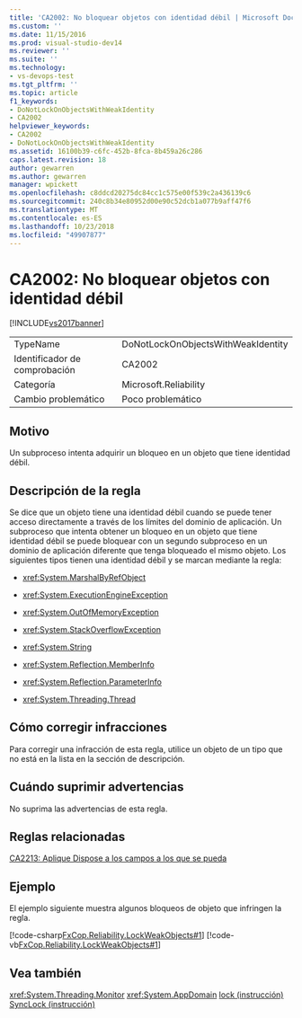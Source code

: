 ```yaml
---
title: 'CA2002: No bloquear objetos con identidad débil | Microsoft Docs'
ms.custom: ''
ms.date: 11/15/2016
ms.prod: visual-studio-dev14
ms.reviewer: ''
ms.suite: ''
ms.technology:
- vs-devops-test
ms.tgt_pltfrm: ''
ms.topic: article
f1_keywords:
- DoNotLockOnObjectsWithWeakIdentity
- CA2002
helpviewer_keywords:
- CA2002
- DoNotLockOnObjectsWithWeakIdentity
ms.assetid: 16100b39-c6fc-452b-8fca-8b459a26c286
caps.latest.revision: 18
author: gewarren
ms.author: gewarren
manager: wpickett
ms.openlocfilehash: c8ddcd20275dc84cc1c575e00f539c2a436139c6
ms.sourcegitcommit: 240c8b34e80952d00e90c52dcb1a077b9aff47f6
ms.translationtype: MT
ms.contentlocale: es-ES
ms.lasthandoff: 10/23/2018
ms.locfileid: "49907877"
---
```

# <a name="ca2002-do-not-lock-on-objects-with-weak-identity"></a>CA2002: No bloquear objetos con identidad débil
[!INCLUDE[vs2017banner](../includes/vs2017banner.md)]

|||
|-|-|
|TypeName|DoNotLockOnObjectsWithWeakIdentity|
|Identificador de comprobación|CA2002|
|Categoría|Microsoft.Reliability|
|Cambio problemático|Poco problemático|

## <a name="cause"></a>Motivo
 Un subproceso intenta adquirir un bloqueo en un objeto que tiene identidad débil.

## <a name="rule-description"></a>Descripción de la regla
 Se dice que un objeto tiene una identidad débil cuando se puede tener acceso directamente a través de los límites del dominio de aplicación. Un subproceso que intenta obtener un bloqueo en un objeto que tiene identidad débil se puede bloquear con un segundo subproceso en un dominio de aplicación diferente que tenga bloqueado el mismo objeto. Los siguientes tipos tienen una identidad débil y se marcan mediante la regla:

-   <xref:System.MarshalByRefObject>

-   <xref:System.ExecutionEngineException>

-   <xref:System.OutOfMemoryException>

-   <xref:System.StackOverflowException>

-   <xref:System.String>

-   <xref:System.Reflection.MemberInfo>

-   <xref:System.Reflection.ParameterInfo>

-   <xref:System.Threading.Thread>

## <a name="how-to-fix-violations"></a>Cómo corregir infracciones
 Para corregir una infracción de esta regla, utilice un objeto de un tipo que no está en la lista en la sección de descripción.

## <a name="when-to-suppress-warnings"></a>Cuándo suprimir advertencias
 No suprima las advertencias de esta regla.

## <a name="related-rules"></a>Reglas relacionadas
 [CA2213: Aplique Dispose a los campos a los que se pueda](../code-quality/ca2213-disposable-fields-should-be-disposed.md)

## <a name="example"></a>Ejemplo
 El ejemplo siguiente muestra algunos bloqueos de objeto que infringen la regla.

 [!code-csharp[FxCop.Reliability.LockWeakObjects#1](../snippets/csharp/VS_Snippets_CodeAnalysis/FxCop.Reliability.LockWeakObjects/cs/FxCop.Reliability.LockWeakObjects.cs#1)]
 [!code-vb[FxCop.Reliability.LockWeakObjects#1](../snippets/visualbasic/VS_Snippets_CodeAnalysis/FxCop.Reliability.LockWeakObjects/vb/FxCop.Reliability.LockWeakObjects.vb#1)]

## <a name="see-also"></a>Vea también
 <xref:System.Threading.Monitor> <xref:System.AppDomain>
 [lock (instrucción)](http://msdn.microsoft.com/library/656da1a4-707e-4ef6-9c6e-6d13b646af42) [SyncLock (instrucción)](http://msdn.microsoft.com/library/14501703-298f-4d43-b139-c4b6366af176)



